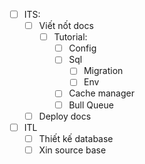 - [ ] ITS:
	- [ ] Viết nốt docs
		- [ ] Tutorial:
			- [ ] Config
			- [ ] Sql
				- [ ] Migration
				- [ ] Env
			- [ ] Cache manager
			- [ ] Bull Queue
	- [ ] Deploy docs
- [ ] ITL
	- [ ] Thiết kế database
	- [ ] Xin source base
